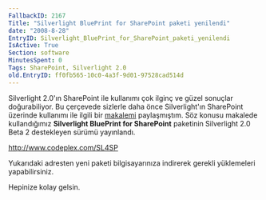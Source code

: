 ```yaml
---
FallbackID: 2167
Title: "Silverlight BluePrint for SharePoint paketi yenilendi"
date: "2008-8-28"
EntryID: Silverlight_BluePrint_for_SharePoint_paketi_yenilendi
IsActive: True
Section: software
MinutesSpent: 0
Tags: SharePoint, Silverlight 2.0
old.EntryID: ff0fb565-10c0-4a3f-9d01-97528cad514d
---
```

Silverlight 2.0'ın SharePoint ile kullanımı çok ilginç ve güzel sonuçlar
doğurabiliyor. Bu çerçevede sizlerle daha önce Silverlight'ın SharePoint
üzerinde kullanımı ile ilgili bir
[makalemi](http://daron.yondem.com/tr/post/690517ba-c893-49f8-a744-07894794ca6f)
paylaşmıştım. Söz konusu makalede kullandığımız **Silverlight BluePrint
for SharePoint** paketinin Silverlight 2.0 Beta 2 destekleyen sürümü
yayınlandı.

<http://www.codeplex.com/SL4SP>

Yukarıdaki adresten yeni paketi bilgisayarınıza indirerek gerekli
yüklemeleri yapabilirsiniz.

Hepinize kolay gelsin.


